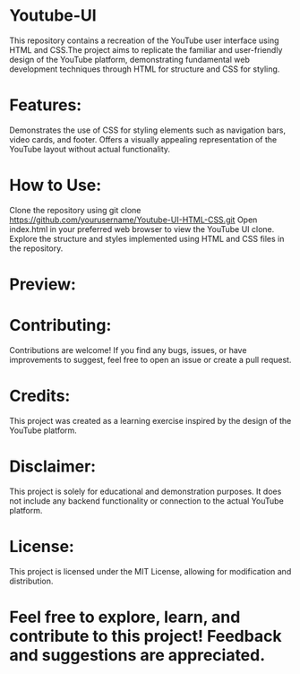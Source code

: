 # Youtube-UI
This repository contains a recreation of the YouTube user interface using HTML and CSS.The project aims to replicate the familiar and user-friendly design of the YouTube platform, demonstrating fundamental web development techniques through HTML for structure and CSS for styling.

# Features:
Demonstrates the use of CSS for styling elements such as navigation bars, video cards, and footer.
Offers a visually appealing representation of the YouTube layout without actual functionality.

# How to Use:
Clone the repository using git clone https://github.com/yourusername/Youtube-UI-HTML-CSS.git
Open index.html in your preferred web browser to view the YouTube UI clone.
Explore the structure and styles implemented using HTML and CSS files in the repository.

# Preview: 

# Contributing:
Contributions are welcome! If you find any bugs, issues, or have improvements to suggest, feel free to open an issue or create a pull request.

# Credits:
This project was created as a learning exercise inspired by the design of the YouTube platform.

# Disclaimer:
This project is solely for educational and demonstration purposes. It does not include any backend functionality or connection to the actual YouTube platform.

# License:
This project is licensed under the MIT License, allowing for modification and distribution.

# Feel free to explore, learn, and contribute to this project! Feedback and suggestions are appreciated.
